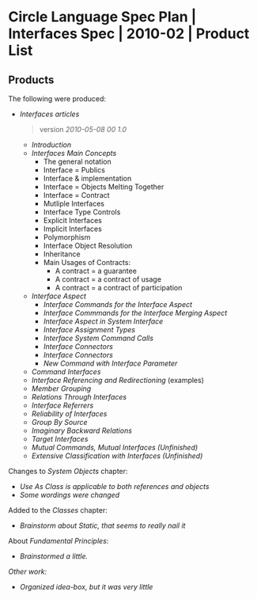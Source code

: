 ﻿Circle Language Spec Plan | Interfaces Spec | 2010-02 | Product List
===================================================================


Products
--------

The following were produced:

- *Interfaces articles*

    > version  *2010-05-08 00  1.0*

    - *Introduction*
    - *Interfaces Main Concepts*
        - The general notation
        - Interface = Publics
        - Interface & implementation
        - Interface = Objects Melting Together
        - Interface = Contract
        - Mutliple Interfaces
        - Interface Type Controls
        - Explicit Interfaces
        - Implicit Interfaces
        - Polymorphism
        - Interface Object Resolution
        - Inheritance
        - Main Usages of Contracts:
            - A contract = a guarantee
            - A contract = a contract of usage
            - A contract = a contract of participation
    - *Interface Aspect*
        - *Interface Commands for the Interface Aspect*
        - *Interface Commmands for the Interface Merging Aspect*
        - *Interface Aspect in System Interface*
        - *Interface Assignment Types*
        - *Interface System Command Calls*
        - *Interface Connectors*
        - *Interface Connectors*
        - *New Command with Interface Parameter*
    - *Command Interfaces*
    - *Interface Referencing and Redirectioning* (examples)
    - *Member Grouping*
    - *Relations Through Interfaces*
    - *Interface Referrers*
    - *Reliability of Interfaces*
    - *Group By Source*
    - *Imaginary Backward Relations*
    - *Target Interfaces*
    - *Mutual Commands, Mutual Interfaces (Unfinished)*
    - *Extensive Classification with Interfaces (Unfinished)*

Changes to *System Objects* chapter:

- *Use As Class is applicable to both references and objects*
- *Some wordings were changed*

Added to the *Classes* chapter:

- *Brainstorm about Static, that seems to really nail it*

About *Fundamental Principles*:

- *Brainstormed a little.*

*Other work:*

- *Organized idea-box, but it was very little*
